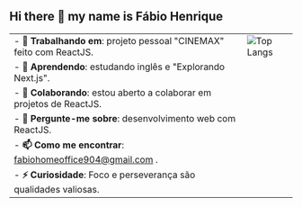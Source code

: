 ## Hi there 👋 my name is Fábio Henrique

<!--
**FabioHenrique023/FabioHenrique023** is a ✨ _special_ ✨ repository because its `README.md` (this file) appears on your GitHub profile.
-->

| | |
|---|---|
| - **🔭 Trabalhando em**: projeto pessoal "CINEMAX" feito com ReactJS. | ![Top Langs](https://github-readme-stats.vercel.app/api/top-langs/?username=FabioHenrique023&layout=compact) |
| - **🌱 Aprendendo**: estudando inglês e "Explorando Next.js". 
| - **👯 Colaborando**: estou aberto a colaborar em projetos de ReactJS. 
| - **💬 Pergunte-me sobre**: desenvolvimento web com ReactJS. 
| - **📫 Como me encontrar**: fabiohomeoffice904@gmail.com . 
| - **⚡ Curiosidade**: Foco e perseverança são qualidades valiosas. 
